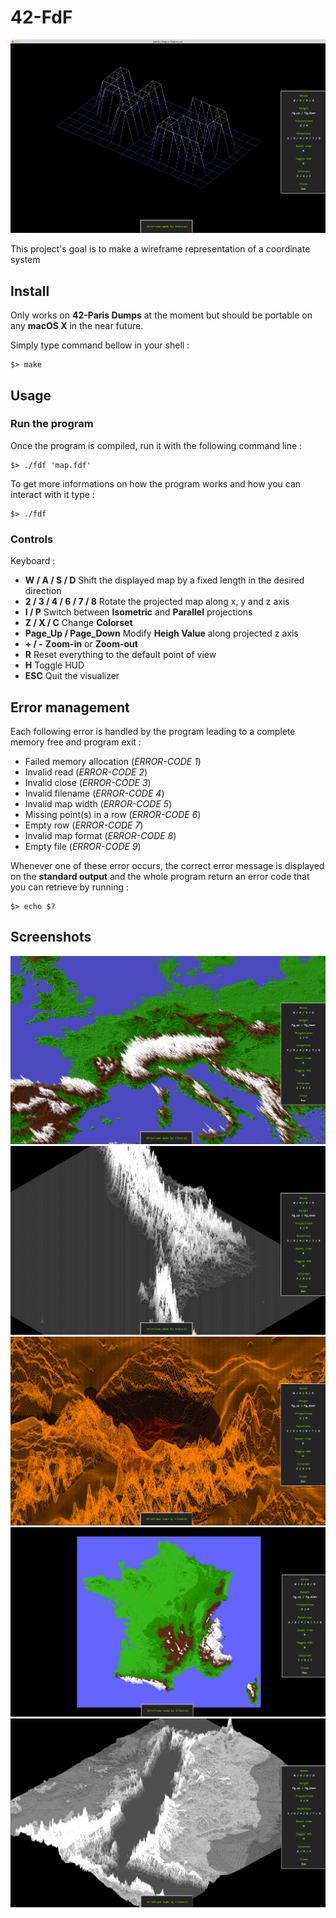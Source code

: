 # 42-FdF

![42](/screenshots/42.png)

This project's goal is to make a wireframe representation of a coordinate system

## Install

Only works on **42-Paris Dumps** at the moment but should be portable on any **macOS X** in the near future.

Simply type command bellow in your shell :
```
$> make
```

## Usage
### Run the program

Once the program is compiled, run it with the following command line :
```
$> ./fdf 'map.fdf'
```
To get more informations on how the program works and how you can interact with it type :
```
$> ./fdf
```

### Controls

Keyboard :
* **W / A / S / D** Shift the displayed map by a fixed length in the desired direction
* **2 / 3 / 4 / 6 / 7 / 8** Rotate the projected map along x, y and z axis
* **I / P** Switch between **Isometric** and **Parallel** projections
* **Z / X / C** Change **Colorset**
* **Page_Up / Page_Down** Modify **Heigh Value** along projected z axis
* **+ / -** **Zoom-in** or **Zoom-out**
* **R** Reset everything to the default point of view
* **H** Toggle HUD
* **ESC** Quit the visualizer

## Error management

Each following error is handled by the program leading to a complete memory free and program exit :
* Failed memory allocation (*ERROR-CODE 1*)
* Invalid read (*ERROR-CODE 2*)
* Invalid close (*ERROR-CODE 3*)
* Invalid filename (*ERROR-CODE 4*)
* Invalid map width (*ERROR-CODE 5*)
* Missing point(s) in a row (*ERROR-CODE 6*)
* Empty row (*ERROR-CODE 7*)
* Invalid map format (*ERROR-CODE 8*)
* Empty file (*ERROR-CODE 9*)

Whenever one of these error occurs, the correct error message is displayed on the **standard output** and the whole program return an error code that you can retrieve by running :
```
$> echo $?
```

## Screenshots
![Europe](/screenshots/Europe.png)
![Andes](/screenshots/Andes.png)
![Venus](/screenshots/Venus.png)
![France](/screenshots/France.png)
![Red_Sea](/screenshots/Red_Sea.png)

